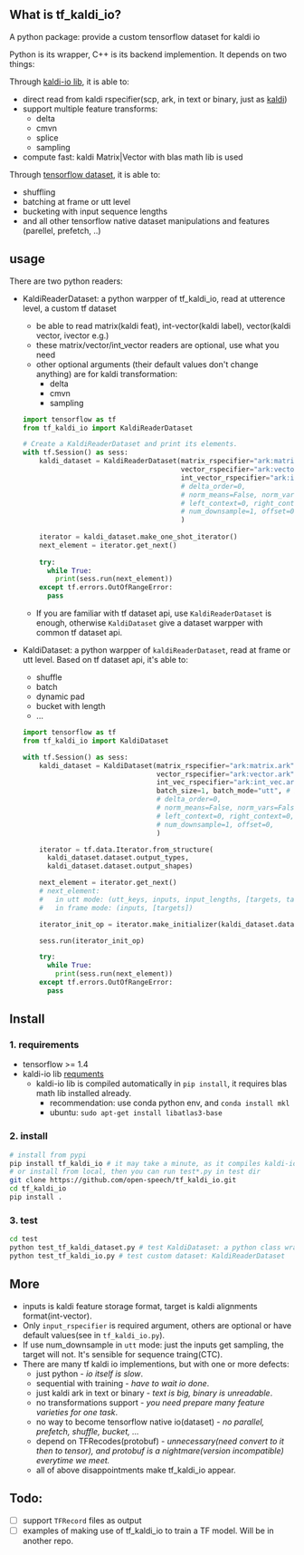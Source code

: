 ## What is tf_kaldi_io?
A python package: provide a custom tensorflow dataset for kaldi io

Python is its wrapper, C++ is its backend implemention. It depends on two things:

Through [kaldi-io lib](https://github.com/open-speech/kaldi-io.git), it is able to:
- direct read from kaldi rspecifier(scp, ark, in text or binary, just as [kaldi](https://github.com/kaldi-asr/kaldi))
- support multiple feature transforms:
  - delta
  - cmvn
  - splice
  - sampling
- compute fast: kaldi Matrix|Vector with blas math lib is used

Through [tensorflow dataset](https://www.tensorflow.org/guide/datasets), it is able to:
- shuffling
- batching at frame or utt level
- bucketing with input sequence lengths
- and all other tensorflow native dataset manipulations and features (parellel, prefetch, ..)

## usage

There are two python readers:
- KaldiReaderDataset: a python warpper of tf_kaldi_io, read at utterence level, a custom tf dataset
    - be able to read matrix(kaldi feat), int-vector(kaldi label), vector(kaldi vector, ivector e.g.)
    - these matrix/vector/int_vector readers are optional, use what you need
    - other optional arguments (their default values don't change anything) are for kaldi transformation:
        - delta
        - cmvn
        - sampling
    ```python
    import tensorflow as tf
    from tf_kaldi_io import KaldiReaderDataset
    
    # Create a KaldiReaderDataset and print its elements.
    with tf.Session() as sess:
        kaldi_dataset = KaldiReaderDataset(matrix_rspecifier="ark:matrix.ark",
                                           vector_rspecifier="ark:vector.ark",
                                           int_vector_rspecifier="ark:int_vec.ark",
                                           # delta_order=0,
                                           # norm_means=False, norm_vars=False, global_cmvn_file="test/data/global.cmvn"
                                           # left_context=0, right_context=0,
                                           # num_downsample=1, offset=0,
                                           )
                                           
        iterator = kaldi_dataset.make_one_shot_iterator()
        next_element = iterator.get_next()
        
        try:
          while True:
            print(sess.run(next_element))
        except tf.errors.OutOfRangeError:
          pass
    ```
    - If you are familiar with tf dataset api, use `KaldiReaderDataset` is enough, otherwise `KaldiDataset` give a dataset warpper with common tf dataset api.

- KaldiDataset: a python warpper of `kaldiReaderDataset`, read at frame or utt level. Based on tf dataset api, it's able to:
    - shuffle
    - batch
    - dynamic pad
    - bucket with length
    - ...
    ```python
    import tensorflow as tf
    from tf_kaldi_io import KaldiDataset
    
    with tf.Session() as sess:
        kaldi_dataset = KaldiDataset(matrix_rspecifier="ark:matrix.ark",
                                     vector_rspecifier="ark:vector.ark", 
                                     int_vec_rspecifier="ark:int_vec.ark",
                                     batch_size=1, batch_mode="utt", # batch_mode="frame",
                                     # delta_order=0,
                                     # norm_means=False, norm_vars=False, global_cmvn_file="test/data/global.cmvn"
                                     # left_context=0, right_context=0,
                                     # num_downsample=1, offset=0,
                                     )
    
        iterator = tf.data.Iterator.from_structure(
          kaldi_dataset.dataset.output_types,
          kaldi_dataset.dataset.output_shapes)
    
        next_element = iterator.get_next()
        # next_element: 
        #	in utt mode: (utt_keys, inputs, input_lengths, [targets, target_lengths])
        #   in frame mode: (inputs, [targets])
    
        iterator_init_op = iterator.make_initializer(kaldi_dataset.dataset)
    
        sess.run(iterator_init_op)
    
        try:
          while True:
            print(sess.run(next_element))
        except tf.errors.OutOfRangeError:
          pass
    ```

## Install

### 1. requirements
- tensorflow >= 1.4
- kaldi-io lib [requments](https://github.com/open-speech/kaldi-io.git)
  - kaldi-io lib is compiled automatically in `pip install`, it requires blas math lib installed already.
    - recommendation: use conda python env, and `conda install mkl`
    - ubuntu: `sudo apt-get install libatlas3-base`

### 2. install
```bash
# install from pypi
pip install tf_kaldi_io # it may take a minute, as it compiles kaldi-io lib
# or install from local, then you can run test*.py in test dir
git clone https://github.com/open-speech/tf_kaldi_io.git
cd tf_kaldi_io
pip install .
```

### 3. test

```bash
cd test
python test_tf_kaldi_dataset.py # test KaldiDataset: a python class wrapper of custom dataset
python test_tf_kaldi_io.py # test custom dataset: KaldiReaderDataset
```

## More
- inputs is kaldi feature storage format, target is kaldi alignments format(int-vector).
- Only `input_rspecifier` is required argument, others are optional or have default values(see in `tf_kaldi_io.py`).
- If use num_downsample in `utt` mode: just the inputs get sampling, the target will not. It's sensible for sequence traing(CTC).
- There are many tf kaldi io implementions, but with one or more defects:
    - just python - _io itself is slow_.
    - sequential with training - _have to wait io done_.
    - just kaldi ark in text or binary - _text is big, binary is unreadable_.
    - no transformations support - _you need prepare many feature varieties for one task_.
    - no way to become tensorflow native io(dataset) - _no parallel, prefetch, shuffle, bucket, ..._
    - depend on TFRecodes(protobuf) - _unnecessary(need convert to it then to tensor), and protobuf is a nightmare(version incompatible) everytime we meet._
    - all of above disappointments make tf_kaldi_io appear.
    
## Todo:
- [ ] support `TFRecord` files as output
- [ ] examples of making use of tf_kaldi_io to train a TF model. Will be in another repo.
